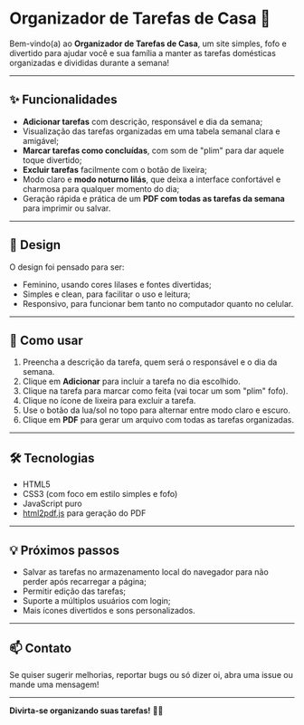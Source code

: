 # Organizador de Tarefas de Casa 💜

Bem-vindo(a) ao **Organizador de Tarefas de Casa**, um site simples, fofo e divertido para ajudar você e sua família a manter as tarefas domésticas organizadas e divididas durante a semana!

---

## ✨ Funcionalidades

- **Adicionar tarefas** com descrição, responsável e dia da semana;
- Visualização das tarefas organizadas em uma tabela semanal clara e amigável;
- **Marcar tarefas como concluídas**, com som de "plim" para dar aquele toque divertido;
- **Excluir tarefas** facilmente com o botão de lixeira;
- Modo claro e **modo noturno lilás**, que deixa a interface confortável e charmosa para qualquer momento do dia;
- Geração rápida e prática de um **PDF com todas as tarefas da semana** para imprimir ou salvar.

---

## 🎀 Design

O design foi pensado para ser:

- Feminino, usando cores lilases e fontes divertidas;
- Simples e clean, para facilitar o uso e leitura;
- Responsivo, para funcionar bem tanto no computador quanto no celular.

---

## 🚀 Como usar

1. Preencha a descrição da tarefa, quem será o responsável e o dia da semana.
2. Clique em **Adicionar** para incluir a tarefa no dia escolhido.
3. Clique na tarefa para marcar como feita (vai tocar um som "plim" fofo).
4. Clique no ícone de lixeira para excluir a tarefa.
5. Use o botão da lua/sol no topo para alternar entre modo claro e escuro.
6. Clique em **PDF** para gerar um arquivo com todas as tarefas organizadas.

---

## 🛠️ Tecnologias

- HTML5  
- CSS3 (com foco em estilo simples e fofo)  
- JavaScript puro  
- [html2pdf.js](https://github.com/eKoopmans/html2pdf.js) para geração do PDF  

---

## 💡 Próximos passos

- Salvar as tarefas no armazenamento local do navegador para não perder após recarregar a página;  
- Permitir edição das tarefas;  
- Suporte a múltiplos usuários com login;  
- Mais ícones divertidos e sons personalizados.  

---

## 📫 Contato

Se quiser sugerir melhorias, reportar bugs ou só dizer oi, abra uma issue ou mande uma mensagem!

---

**Divirta-se organizando suas tarefas!** 💜✨
